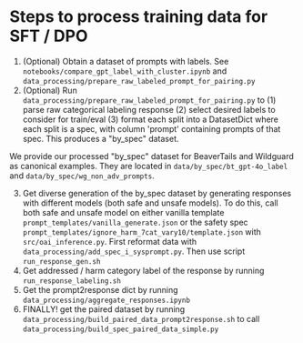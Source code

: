 # Steps to process training data for SFT / DPO

1. (Optional) Obtain a dataset of prompts with labels. See `notebooks/compare_gpt_label_with_cluster.ipynb` and `data_processing/prepare_raw_labeled_prompt_for_pairing.py`
2. (Optional) Run `data_processing/prepare_raw_labeled_prompt_for_pairing.py` to (1) parse raw categorical labeling response (2) select desired labels to consider for train/eval (3) format each split into a DatasetDict where each split is a spec, with column 'prompt' containing prompts of that spec. This produces a "by_spec" dataset.

We provide our processed "by_spec" dataset for BeaverTails and Wildguard as canonical examples. They are located in `data/by_spec/bt_gpt-4o_label` and `data/by_spec/wg_non_adv_prompts`.

3. Get diverse generation of the by_spec dataset by generating responses with different models (both safe and unsafe models). To do this, call both safe and unsafe model on either vanilla template `prompt_templates/vanilla_generate.json` or the safety spec `prompt_templates/ignore_harm_7cat_vary10/template.json` with `src/oai_inference.py`. First reformat data with `data_processing/add_spec_i_sysprompt.py`. Then use script `run_response_gen.sh`
4. Get addressed / harm category label of the response by running `run_response_labeling.sh`
5. Get the prompt2response dict by running `data_processing/aggregate_responses.ipynb`
6. FINALLY! get the paired dataset by running `data_processing/build_paired_data_prompt2response.sh` to call `data_processing/build_spec_paired_data_simple.py`